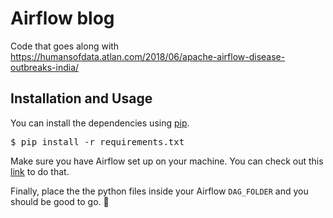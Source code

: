 # Airflow blog
Code that goes along with https://humansofdata.atlan.com/2018/06/apache-airflow-disease-outbreaks-india/


## Installation and Usage
You can install the dependencies using [pip](https://pypi.org/project/pip/).
<pre>
$ pip install -r requirements.txt
</pre>

Make sure you have Airflow set up on your machine. You can check out this [link](http://site.clairvoyantsoft.com/installing-and-configuring-apache-airflow/) to do that.

Finally, place the the python files inside your Airflow `DAG_FOLDER` and you should be good to go. :cake:
